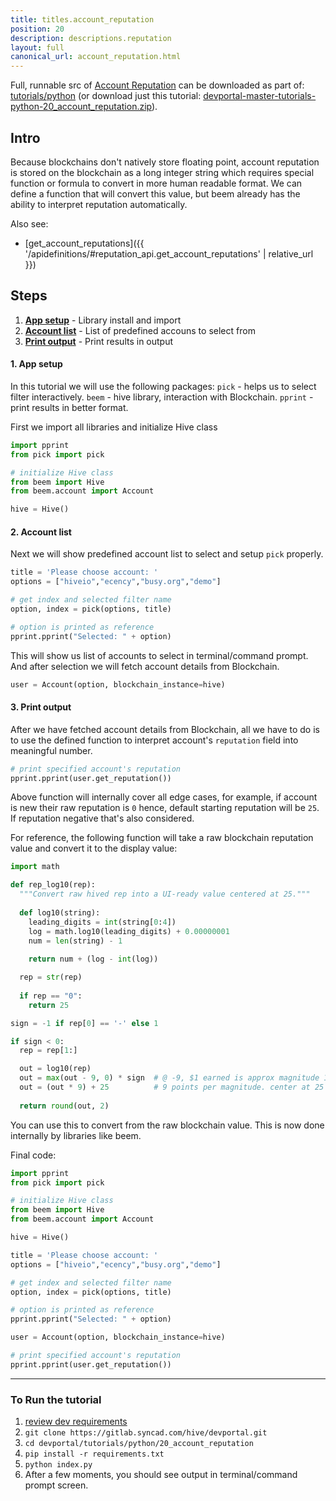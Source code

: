 ```yaml
---
title: titles.account_reputation
position: 20
description: descriptions.reputation
layout: full
canonical_url: account_reputation.html
---
```

Full, runnable src of [Account Reputation](https://gitlab.syncad.com/hive/devportal/-/tree/master/tutorials/python/20_account_reputation) can be downloaded as part of: [tutorials/python](https://gitlab.syncad.com/hive/devportal/-/tree/master/tutorials/python) (or download just this tutorial: [devportal-master-tutorials-python-20_account_reputation.zip](https://gitlab.syncad.com/hive/devportal/-/archive/master/devportal-master.zip?path=tutorials/python/20_account_reputation)).

## Intro

Because blockchains don't natively store floating point, account reputation is stored on the blockchain as a long integer string which requires special function or formula to convert in more human readable format.  We can define a function that will convert this value, but beem already has the ability to interpret reputation automatically.

Also see:
* [get_account_reputations]({{ '/apidefinitions/#reputation_api.get_account_reputations' | relative_url }})

## Steps

1. [**App setup**](#app-setup) - Library install and import
1. [**Account list**](#account-list) - List of predefined accouns to select from
1. [**Print output**](#print-output) - Print results in output

#### 1. App setup <a name="app-setup"></a>

In this tutorial we will use the following packages: `pick` - helps us to select filter interactively. `beem` - hive library, interaction with Blockchain. `pprint` - print results in better format.

First we import all libraries and initialize Hive class

```python
import pprint
from pick import pick

# initialize Hive class
from beem import Hive
from beem.account import Account

hive = Hive()
```

#### 2. Account list <a name="account-list"></a>

Next we will show predefined account list to select and setup `pick` properly.

```python
title = 'Please choose account: '
options = ["hiveio","ecency","busy.org","demo"]

# get index and selected filter name
option, index = pick(options, title)

# option is printed as reference
pprint.pprint("Selected: " + option)
```

This will show us list of accounts to select in terminal/command prompt. And after selection we will fetch account details from Blockchain.

```python
user = Account(option, blockchain_instance=hive)
```

#### 3. Print output <a name="print-output"></a>

After we have fetched account details from Blockchain, all we have to do is to use the defined function to interpret account's `reputation` field into meaningful number.

```python
# print specified account's reputation
pprint.pprint(user.get_reputation())
```

Above function will internally cover all edge cases, for example, if account is new their raw reputation is `0` hence, default starting reputation will be `25`. If reputation negative that's also considered.

For reference, the following function will take a raw blockchain reputation value and convert it to the display value:

```python
import math

def rep_log10(rep):
  """Convert raw hived rep into a UI-ready value centered at 25."""
  
  def log10(string):
    leading_digits = int(string[0:4])
    log = math.log10(leading_digits) + 0.00000001
    num = len(string) - 1
    
    return num + (log - int(log))

  rep = str(rep)
  
  if rep == "0":
    return 25

sign = -1 if rep[0] == '-' else 1

if sign < 0:
  rep = rep[1:]

  out = log10(rep)
  out = max(out - 9, 0) * sign  # @ -9, $1 earned is approx magnitude 1
  out = (out * 9) + 25          # 9 points per magnitude. center at 25
  
  return round(out, 2)
```

You can use this to convert from the raw blockchain value.  This is now done internally by libraries like beem.

Final code:

```python
import pprint
from pick import pick

# initialize Hive class
from beem import Hive
from beem.account import Account

hive = Hive()

title = 'Please choose account: '
options = ["hiveio","ecency","busy.org","demo"]

# get index and selected filter name
option, index = pick(options, title)

# option is printed as reference
pprint.pprint("Selected: " + option)

user = Account(option, blockchain_instance=hive)

# print specified account's reputation
pprint.pprint(user.get_reputation())


```

---

### To Run the tutorial

1. [review dev requirements](getting_started.html)
1. `git clone https://gitlab.syncad.com/hive/devportal.git`
1. `cd devportal/tutorials/python/20_account_reputation`
1. `pip install -r requirements.txt`
1. `python index.py`
1. After a few moments, you should see output in terminal/command prompt screen.
